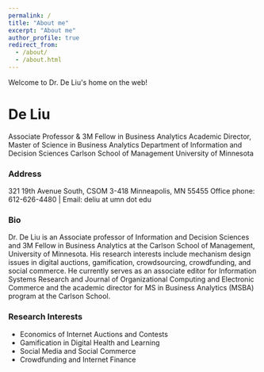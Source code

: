 ```yaml
---
permalink: /
title: "About me"
excerpt: "About me"
author_profile: true
redirect_from: 
  - /about/
  - /about.html
---
```


Welcome to Dr. De Liu's home on the web!

# De Liu

Associate Professor & 3M Fellow in Business Analytics
Academic Director, Master of Science in Business Analytics
Department of Information and Decision Sciences
Carlson School of Management 
University of Minnesota

### Address

321 19th Avenue South, CSOM 3-418 
Minneapolis, MN 55455
Office phone: 612-626-4480 | Email: deliu at umn dot edu

### Bio

Dr. De Liu is an Associate professor of Information and Decision Sciences and 3M Fellow in Business Analytics at the Carlson School of Management, University of Minnesota. His research interests include mechanism design issues in digital auctions, gamification, crowdsourcing, crowdfunding, and social commerce. He currently serves as an associate editor for Information Systems Research and Journal of Organizational Computing and Electronic Commerce and the academic director for MS in Business Analytics (MSBA) program at the Carlson School.

### Research Interests

- Economics of Internet Auctions and Contests
- Gamification in Digital Health and Learning
- Social Media and Social Commerce
- Crowdfunding and Internet Finance